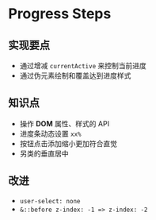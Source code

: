 # Progress Steps

## 实现要点

- 通过增减 `currentActive` 来控制当前进度
- 通过伪元素绘制和覆盖达到进度样式

## 知识点

- 操作 **DOM** 属性、样式的 API
- 进度条动态设置 `xx%`
- 按钮点击添加缩小更加符合直觉
- 另类的垂直居中

## 改进

- `user-select: none`
- `&::before z-index: -1 => z-index: -2`
